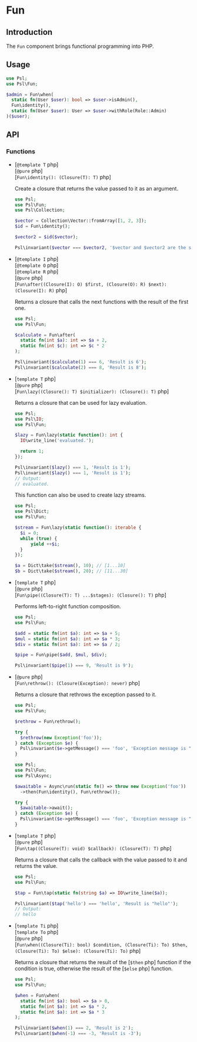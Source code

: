 # Fun

## Introduction

The `Fun` component brings functional programming into PHP.

## Usage

```php
use Psl;
use Psl\Fun;

$admin = Fun\when(
  static fn(User $user): bool => $user->isAdmin(),
  Fun\identity(),
  static fn(User $user): User => $user->withRole(Role::Admin)
)($user);
```

## API

### Functions

<div class="api-functions">

* [`@template T` php] <br />
  [`@pure` php] <br />
  [`Fun\identity(): (Closure(T): T)` php]

  Create a closure that returns the value passed to it as an argument.

  ```php
  use Psl;
  use Psl\Fun;
  use Psl\Collection;

  $vector = Collection\Vector::fromArray([1, 2, 3]);
  $id = Fun\identity();

  $vector2 = $id($vector);

  Psl\invariant($vector === $vector2, '$vector and $vector2 are the same');
  ```

* [`@template I` php] <br />
  [`@template O` php] <br />
  [`@template R` php] <br />
  [`@pure` php] <br />
  [`Fun\after((Closure(I): O) $first, (Closure(O): R) $next): (Closure(I): R)` php]

  Returns a closure that calls the next functions with the result of the first one.

  ```php
  use Psl;
  use Psl\Fun;

  $calculate = Fun\after(
    static fn(int $a): int => $a + 2,
    static fn(int $c): int => $c * 2
  );

  Psl\invariant($calculate(1) === 6, 'Result is 6');
  Psl\invariant($calculate(2) === 8, 'Result is 8');
  ```

* [`template T` php] <br />
  [`@pure` php] <br />
  [`Fun\lazy((Closure(): T) $initializer): (Closure(): T)` php]

  Returns a closure that can be used for lazy evaluation.

  ```php
  use Psl;
  use Psl\IO;
  use Psl\Fun;

  $lazy = Fun\lazy(static function(): int {
    IO\write_line('evaluated.');

    return 1;
  });

  Psl\invariant($lazy() === 1, 'Result is 1');
  Psl\invariant($lazy() === 1, 'Result is 1');
  // Output:
  // evaluated.
  ```

  This function can also be used to create lazy streams.

  ```php
  use Psl;
  use Psl\Dict;
  use Psl\Fun;

  $stream = Fun\lazy(static function(): iterable {
    $i = 0;
    while (true) {
        yield ++$i;
    }
  });

  $a = Dict\take($stream(), 10); // [1...10]
  $b = Dict\take($stream(), 20); // [11...30]
  ```

* [`template T` php] <br />
  [`@pure` php] <br />
  [`Fun\pipe((Closure(T): T) ...$stages): (Closure(): T)` php]

  Performs left-to-right function composition.

  ```php
  use Psl;
  use Psl\Fun;

  $add = static fn(int $a): int => $a + 5;
  $mul = static fn(int $a): int => $a * 3;
  $div = static fn(int $a): int => $a / 2;

  $pipe = Fun\pipe($add, $mul, $div);

  Psl\invariant($pipe(1) === 9, 'Result is 9');
  ```

* [`@pure` php] <br />
  [`Fun\rethrow(): (Closure(Exception): never)` php]

  Returns a closure that rethrows the exception passed to it.

  ```php
  use Psl;
  use Psl\Fun;

  $rethrow = Fun\rethrow();

  try {
    $rethrow(new Exception('foo'));
  } catch (Exception $e) {
    Psl\invariant($e->getMessage() === 'foo', 'Exception message is "foo"');
  }
  ```

  ```php
  use Psl;
  use Psl\Fun;
  use Psl\Async;

  $awaitable = Async\run(static fn() => throw new Exception('foo'))
    ->then(Fun\identity(), Fun\rethrow());

  try {
    $awaitable->await();
  } catch (Exception $e) {
    Psl\invariant($e->getMessage() === 'foo', 'Exception message is "foo"');
  }
  ```

* [`template T` php] <br />
  [`@pure` php] <br />
  [`Fun\tap((Closure(T): void) $callback): (Closure(T): T)` php]

  Returns a closure that calls the callback with the value passed to it and returns the value.

  ```php
  use Psl;
  use Psl\Fun;

  $tap = Fun\tap(static fn(string $a) => IO\write_line($a));

  Psl\invariant($tap('hello') === 'hello', 'Result is "hello"');
  // Output:
  // hello
  ```

* [`template Ti` php] <br />
  [`template To` php] <br />
  [`@pure` php] <br />
  [`Fun\when((Closure(Ti): bool) $condition, (Closure(Ti): To) $then, (Closure(Ti): To) $else): (Closure(Ti): To)` php]

  Returns a closure that returns the result of the [`$then` php] function if the condition is true, otherwise the result of the [`$else` php] function.

  ```php
  use Psl;
  use Psl\Fun;

  $when = Fun\when(
    static fn(int $a): bool => $a > 0,
    static fn(int $a): int => $a * 2,
    static fn(int $a): int => $a * 3
  );

  Psl\invariant($when(1) === 2, 'Result is 2');
  Psl\invariant($when(-1) === -3, 'Result is -3');
  ```
</div>